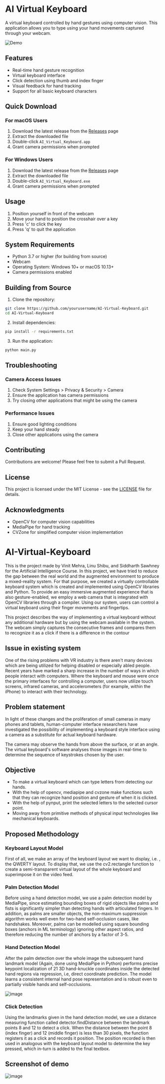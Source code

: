 # AI Virtual Keyboard

A virtual keyboard controlled by hand gestures using computer vision. This application allows you to type using your hand movements captured through your webcam.

![Demo](https://github.com/vinit714/AI-Virtual-Keyboard/assets/52816788/f90b74b9-a1c3-4fbc-b9cf-b693512c1daf)

## Features

- Real-time hand gesture recognition
- Virtual keyboard interface
- Click detection using thumb and index finger
- Visual feedback for hand tracking
- Support for all basic keyboard characters

## Quick Download

### For macOS Users
1. Download the latest release from the [Releases](https://github.com/yourusername/AI-Virtual-Keyboard/releases) page
2. Extract the downloaded file
3. Double-click `AI_Virtual_Keyboard.app`
4. Grant camera permissions when prompted

### For Windows Users
1. Download the latest release from the [Releases](https://github.com/yourusername/AI-Virtual-Keyboard/releases) page
2. Extract the downloaded file
3. Double-click `AI_Virtual_Keyboard.exe`
4. Grant camera permissions when prompted

## Usage

1. Position yourself in front of the webcam
2. Move your hand to position the crosshair over a key
3. Press 'c' to click the key
4. Press 'q' to quit the application

## System Requirements

- Python 3.7 or higher (for building from source)
- Webcam
- Operating System: Windows 10+ or macOS 10.13+
- Camera permissions enabled

## Building from Source

1. Clone the repository:
```bash
git clone https://github.com/yourusername/AI-Virtual-Keyboard.git
cd AI-Virtual-Keyboard
```

2. Install dependencies:
```bash
pip install -r requirements.txt
```

3. Run the application:
```bash
python main.py
```

## Troubleshooting

### Camera Access Issues
1. Check System Settings > Privacy & Security > Camera
2. Ensure the application has camera permissions
3. Try closing other applications that might be using the camera

### Performance Issues
1. Ensure good lighting conditions
2. Keep your hand steady
3. Close other applications using the camera

## Contributing

Contributions are welcome! Please feel free to submit a Pull Request.

## License

This project is licensed under the MIT License - see the [LICENSE](LICENSE) file for details.

## Acknowledgments

- OpenCV for computer vision capabilities
- MediaPipe for hand tracking
- CVZone for simplified computer vision implementation

# AI-Virtual-Keyboard
This is the project made by Vinit Mehra, Linu Shibu, and Siddharth Sawhney for the Artificial Intelligence Course.
In this project, we have tried to reduce the gap between the real world and the augmented environment to produce a mixed-reality system. 
For that purpose, we created a virtually controllable keyboard system which is created and implemented using OpenCV libraries and Python. 
To provide an easy immersive augmented experience that is also gesture-enabled, we employ a web camera that is integrated with OpenCV libraries through a compiler. 
Using our system, users can control a virtual keyboard using their finger movements and fingertips.

This project describes the way of implementing a virtual keyboard without any additional hardware but by using the webcam available in the system. The webcam simply captures the consecutive frames and compares them to recognize it as a click if there is a difference in the contour

## Issue in existing system

One of the rising problems with VR industry is there aren't many devices which are being utilized for helping disabled or especially abled people. Recent years have marked a sharp increase in the number of ways in which people interact with computers. Where the keyboard and mouse were once the primary interfaces for controlling a computer, users now utilize touch screens, infrared cameras, and accelerometers (for example, within the iPhone) to interact with their technology.

## Problem statement
In light of these changes and the proliferation of small cameras in many phones and tablets, human-computer interface researchers have investigated the possibility of implementing a keyboard style interface using a camera as a substitute for actual keyboard hardware.

The camera may observe the hands from above the surface, or at an angle. The virtual keyboard's software analyses those images in real-time to determine the sequence of keystrokes chosen by the user.

## Objective
+ To make a virtual keyboard which can type letters from detecting our hands.
+ With the help of opencv, mediapipe and cvzone make functions such that they can recognize hand position and gesture of when it is clicked.
+ With the help of pynput, print the selected letters to the selected cursor point.
+ Moving away from primitive methods of physical input technologies like mechanical keyboards.

## Proposed Methodology
### Keyboard Layout Model
First of all, we make an array of the keyboard layout we want to display, i.e. , the QWERTY layout. To display that, we use the cv2.rectangle function to create a semi-transparent virtual layout of the whole keyboard and superimpose it on the video feed.
### Palm Detection Model
Before using a hand detection model, we use a palm detection model by MediaPipe, since estimating bounding boxes of rigid objects like palms and fists is significantly simpler than detecting hands with articulated fingers. In addition, as palms are smaller objects, the non-maximum suppression algorithm works well even for two-hand self-occlusion cases, like handshakes. Moreover, palms can be modelled using square bounding boxes (anchors in ML terminology) ignoring other aspect ratios, and therefore reducing the number of anchors by a factor of 3-5.
### Hand Detection Model
After the palm detection over the whole image the subsequent hand landmark model (Again, done using MediaPipe in Python) performs precise keypoint localization of 21 3D hand-knuckle coordinates inside the detected hand regions via regression, i.e,  direct coordinate prediction. The model learns a consistent internal hand pose representation and is robust even to partially visible hands and self-occlusions.

![image](https://github.com/vinit714/AI-Virtual-Keyboard/assets/52816788/6a0fa029-c01d-4c9b-ae73-d4a63a1ea809)

### Click Detection
Using the landmarks given in the hand detection model, we use a distance measuring function called detector.findDistance between the landmark points 8 and 12 to detect a click. When the distance between the point 8 (index finger) and 12 (middle finger) is less than 30 pixels, the function registers it as a click and records it position. The position recorded is then used in analogous with the keyboard layout model to determine the key pressed, which in-turn is added to the final textbox.


## Screenshot of demo
![image](https://github.com/vinit714/AI-Virtual-Keyboard/assets/52816788/f90b74b9-a1c3-4fbc-b9cf-b693512c1daf)





